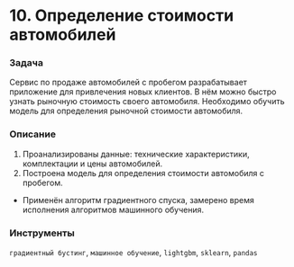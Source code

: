 # 10. Определение стоимости автомобилей

### Задача

Сервис по продаже автомобилей с пробегом разрабатывает приложение для привлечения новых клиентов. В нём можно быстро узнать рыночную стоимость своего автомобиля. Необходимо обучить модель для определения рыночной стоимости автомобиля.

### Описание

1. Проанализированы данные: технические характеристики, комплектации и цены автомобилей.
2. Построена модель для определения стоимости автомобиля с пробегом.

* Применён алгоритм градиентного спуска, замерено время исполнения алгоритмов машинного обучения.

### Инструменты

`градиентный бустинг`, `машинное обучение`, `lightgbm`, `sklearn`, `pandas`